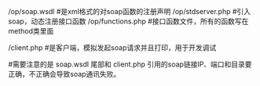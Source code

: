 /op/soap.wsdl       #是xml格式的对soap函数的注册声明
/op/stdserver.php   #引入soap，动态注册接口函数
/op/functions.php   #接口函数文件，所有的函数写在method类里面

/client.php         #是客户端，模拟发起soap请求并且打印，用于开发调试

#需要注意的是 soap.wsdl 尾部和 client.php 引用的soap链接IP、端口和目录要正确，不正确会导致soap通讯失败。

